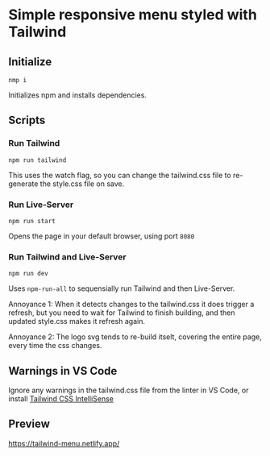 # Simple responsive menu styled with Tailwind

## Initialize

`nmp i`

Initializes npm and installs dependencies.

## Scripts

### Run Tailwind

`npm run tailwind`

This uses the watch flag, so you can change the tailwind.css file to re-generate the style.css file on save.

### Run Live-Server

`npm run start`

Opens the page in your default browser, using port `8080`

### Run Tailwind and Live-Server

`npm run dev`

Uses `npm-run-all` to sequensially run Tailwind and then Live-Server.

Annoyance 1: When it detects changes to the tailwind.css it does trigger a refresh, but you need to wait for Tailwind to finish building, and then updated style.css makes it refresh again. 

Annoyance 2: The logo svg tends to re-build itselt, covering the entire page, every time the css changes.

## Warnings in VS Code

Ignore any warnings in the tailwind.css file from the linter in VS Code, or install [Tailwind CSS IntelliSense](https://marketplace.visualstudio.com/items?itemName=bradlc.vscode-tailwindcss)

## Preview

https://tailwind-menu.netlify.app/